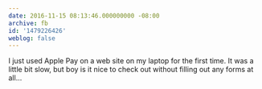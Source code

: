 ```yaml
---
date: 2016-11-15 08:13:46.000000000 -08:00
archive: fb
id: '1479226426'
weblog: false
---
```


I just used Apple Pay on a web site on my laptop for the first time. It was a little bit slow, but boy is it nice to check out without filling out any forms at all...
